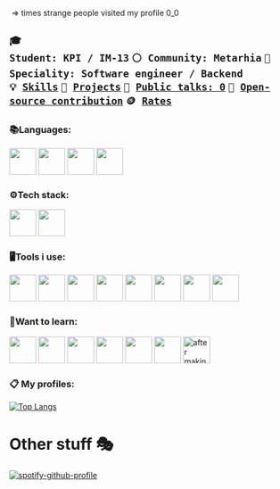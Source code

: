 <img src="https://komarev.com/ghpvc/?username=Snare295&style=flat-square&color=blue" alt=""/> => times strange people visited my profile 0_0 

<code>🎓 Student: KPI / IM-13</code>
<code>⚪ Community: Metarhia</code>
<code>👷 Speciality: Software engineer / Backend</code><br>
<code>💡 [Skills](SKILLS.md)</code>
<code>🧻 [Projects](PROJECTS.md)</code>
<code>📢 [Public talks: 0](TALKS.md)</code>
<code>👀 [Open-source contribution](CONTRIBUTION.md)</code>
<code>🪙 [Rates](RATES.md)</code><br>
-
### :books:Languages: 
<div class="row">
  <img width="48" src="https://upload.wikimedia.org/wikipedia/commons/thumb/9/99/Unofficial_JavaScript_logo_2.svg/800px-Unofficial_JavaScript_logo_2.svg.png">
  <img width="48" src="https://upload.wikimedia.org/wikipedia/commons/b/ba/C_logo_pur.png">
  <img width="48" src="https://upload.wikimedia.org/wikipedia/commons/7/7e/Dart-logo.png">
  <img width="48" src="https://upload.wikimedia.org/wikipedia/commons/thumb/c/c3/Python-logo-notext.svg/640px-Python-logo-notext.svg.png">
</div>

### :gear:Tech stack:
<div class="row">
  <img width="48" src="https://pbs.twimg.com/profile_images/890513269131051008/x41AXaED_400x400.jpg">
  <img width="48" src="https://git-scm.com/images/logos/downloads/Git-Icon-1788C.png">
</div>

### :desktop_computer:Tools i use: 
<div class="row">
  <img width="48" src="https://cdn.icon-icons.com/icons2/2107/PNG/512/file_type_vscode_icon_130084.png">
  <img width="48" src="https://cdn.icon-icons.com/icons2/2699/PNG/512/vim_logo_icon_170256.png">
  <img width="48" src="https://cdn.icon-icons.com/icons2/3053/PNG/512/adobe_photoshop_macos_bigsur_icon_190436.png">
  <img width="48" src="https://cdn.icon-icons.com/icons2/3053/PNG/512/adobe_premiere_pro_macos_bigsur_icon_189485.png">
  <img width="48" src="https://play-lh.googleusercontent.com/Pxdgk7UjvfpihQv_WaAIndFJS0f_NcGvKGoKDN6HovXmnAQexYTgxDtPWdFRErJ_NRs">
  <img width="48" src="https://upload.wikimedia.org/wikipedia/commons/a/a5/Google_Chrome_icon_%28September_2014%29.svg">
  <img width="48" src="https://www.pngmart.com/files/17/Microsoft-Windows-Icon-PNG-Pic.png">
  <img width="48" src="https://cdni.comss.net/logo/pop_os_logo_2019_640.png"
</div>


### :thinking:Want to learn:
<div class="row">
  <img width="48" src="https://cdn.iconscout.com/icon/free/png-256/rails-3521664-2945108.png">
  <img width="48" src="https://g.foolcdn.com/art/companylogos/square/mdb.png">
  <img width="48" src="https://upload.wikimedia.org/wikipedia/commons/thumb/1/18/ISO_C%2B%2B_Logo.svg/800px-ISO_C%2B%2B_Logo.svg.png">
  <img width="48" src="https://upload.wikimedia.org/wikipedia/commons/thumb/0/06/Kotlin_Icon.svg/2048px-Kotlin_Icon.svg.png">
  <img width="48" src="https://www.docker.com/wp-content/uploads/2022/03/vertical-logo-monochromatic.png">
  <img width="48" src="https://www.nginx.com/wp-content/uploads/2020/05/NGINX-product-icon.svg">
  <img width="48" title="after making for linux as second language" src="https://upload.wikimedia.org/wikipedia/commons/thumb/d/d5/Rust_programming_language_black_logo.svg/800px-Rust_programming_language_black_logo.svg.png">
 </div>
  
### :clipboard: My profiles:


[![Top Langs](https://github-readme-stats.vercel.app/api/top-langs/?username=Snare295&exclude_repo=schedulekpiweb)](https://github.com/anuraghazra/github-readme-stats)

# Other stuff :performing_arts:
  [![spotify-github-profile](https://spotify-github-profile.vercel.app/api/view?uid=31jtuanjzkv6wwowxn6dfo4kwoky&cover_image=true&theme=natemoo-re&bar_color=53b14f&bar_color_cover=true)](https://spotify-github-profile.vercel.app/api/view?uid=31jtuanjzkv6wwowxn6dfo4kwoky&redirect=true)
